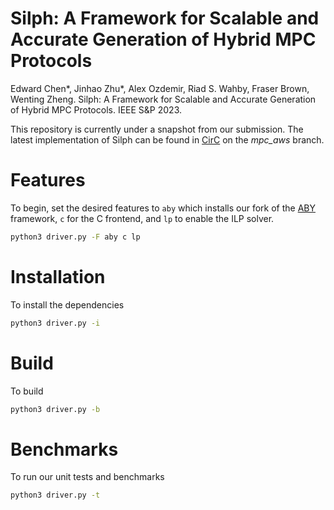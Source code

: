 # Silph: A Framework for Scalable and Accurate Generation of Hybrid MPC Protocols

Edward Chen*, Jinhao Zhu*, Alex Ozdemir, Riad S. Wahby, Fraser Brown, Wenting Zheng. Silph: A Framework for Scalable and Accurate Generation of Hybrid MPC Protocols. IEEE S&P 2023.

This repository is currently under a snapshot from our submission. The latest implementation of 
Silph can be found in [CirC](https://github.com/circify/circ/tree/mpc_aws) on the *mpc_aws* branch.

# Features
To begin, set the desired features to `aby` which installs our fork of the [ABY](https://github.com/edwjchen/ABY) framework, 
`c` for the C frontend, and `lp` to enable the ILP solver. 

```bash
python3 driver.py -F aby c lp
```

# Installation 
To install the dependencies
```bash
python3 driver.py -i
```

# Build 
To build
```bash
python3 driver.py -b
```

# Benchmarks
To run our unit tests and benchmarks 
```bash
python3 driver.py -t
```


